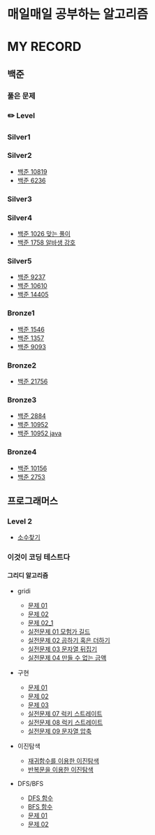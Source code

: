 # 매일매일 공부하는 알고리즘

# MY RECORD

## 백준
### 풀은 문제
### ✏️ Level

### Silver1

### Silver2
- [백준 10819](./baekjoon_code/BOJ10819_solved.py)
- [백준 6236](./baekjoon_code/BOJ_6236_other.py)

### Silver3

### Silver4
- [백준 1026 맞는 풀이](./baekjoon_code/BOJ1026_correctSolved.py)
- [백준 1758 알바생 강호](https://www.acmicpc.net/problem/1758)

### Silver5
- [백준 9237](./baekjoon_code/BOJ9237_solved.py)
- [백준 10610](./baekjoon_code/BOJ10610_solved.py)
- [백준 14405](./baekjoon_code/BOJ_14405_solved.py)


### Bronze1
- [백준 1546](./baekjoon_code/BOJ_1546_solved.py)
- [백준 1357](./baekjoon_code/BOJ1357_solved.py)
- [백준 9093](./baekjoon_code/BOJ9093_solved.py)

### Bronze2

- [백준 21756](./baekjoon_code/BOJ21756_solved.py)

### Bronze3
- [백준 2884](./baekjoon_code/BOJ2884_solved.py)
- [백준 10952](./baekjoon_code/BOJ10952_solved.py)
- [백준 10952 java](./baekjoon_code/BOJ10952_solved.java)

### Bronze4
- [백준 10156](./baekjoon_code/BOJ10156_solved.py)
- [백준 2753](./baekjoon_code/BOJ2753_solved.py)

## 프로그래머스

### Level 2
- [소수찾기](./Programmers/level2_primeNumber.py)

### 이것이 코딩 테스트다
#### 그리디 알고리즘
- gridi
  - [문제 01](./This_is_cording_test/그리디/gridi01.py)
  - [문제 02](./This_is_cording_test/그리디/gridi02.py)
  - [문제 02_1](./This_is_cording_test/그리디/gridi02_01.py)
  - [실전문제 01 모험가 길드](./This_is_cording_test/그리디/GreedyQ1_모험가길드.py)
  - [실전문제 02 곱하기 혹은 더하기](./This_is_cording_test/그리디/GreedyQ2_곱하기혹은더하기.py)
  - [실전문제 03 문자열 뒤집기](./This_is_cording_test/그리디/GreedyQ3_문자열뒤집기.py)
  - [실전문제 04 만들 수 없는 금액](./This_is_cording_test/그리디/GreedyQ4_만들수없는금액.py)

- 구현
  - [문제 01](./This_is_cording_test/구현/구현_상하좌우.py)
  - [문제 02](./This_is_cording_test/구현/구현_시각.py)
  - [문제 03](./This_is_cording_test/구현/구현_왕실의나이트.py)
  - [실전문제 07 럭키 스트레이트](./This_is_cording_test/구현/구현Q7_럭키스트레이트.py)
  - [실전문제 08 럭키 스트레이트](./This_is_cording_test/구현/구현Q8_문자열재정렬.py)
  - [실전문제 09 문자열 압축](./This_is_cording_test/구현/구현Q9_문자열압축.py)
  
  
- 이진탐색
  - [재귀함수를 이용한 이진탐색](./This_is_cording_test/이진탐색/binary_self.py)
  - [반복문을 이용한 이진탐색](./This_is_cording_test/이진탐색/binary_repeat.py)
- DFS/BFS
  - [DFS 함수](./This_is_cording_test/DFS_BFS/DFS_EX01.py)
  - [BFS 함수](./This_is_cording_test/DFS_BFS/BFS_EX01.py)
  - [문제 01](./This_is_cording_test/DFS_BFS/DFS&BFS_음료수얼려먹기.py)
  - [문제 02](./This_is_cording_test/DFS_BFS/DFS&BFS_미로탈출.py)
